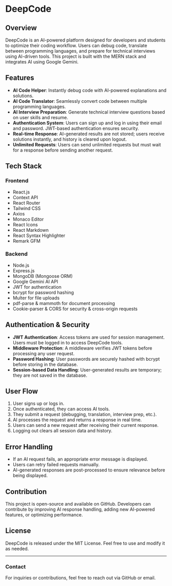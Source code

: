 # DeepCode

## Overview
DeepCode is an AI-powered platform designed for developers and students to optimize their coding workflow. Users can debug code, translate between programming languages, and prepare for technical interviews using AI-driven tools. This project is built with the MERN stack and integrates AI using Google Gemini.

## Features
- **AI Code Helper**: Instantly debug code with AI-powered explanations and solutions.
- **AI Code Translator**: Seamlessly convert code between multiple programming languages.
- **AI Interview Preparation**: Generate technical interview questions based on user skills and resume.
- **Authentication System**: Users can sign up and log in using their email and password. JWT-based authentication ensures security.
- **Real-time Response**: AI-generated results are not stored; users receive solutions instantly, and history is cleared upon logout.
- **Unlimited Requests**: Users can send unlimited requests but must wait for a response before sending another request.

## Tech Stack

### Frontend
- React.js
- Context API
- React Router
- Tailwind CSS
- Axios
- Monaco Editor
- React Icons
- React Markdown
- React Syntax Highlighter
- Remark GFM

### Backend
- Node.js
- Express.js
- MongoDB (Mongoose ORM)
- Google Gemini AI API
- JWT for authentication
- bcrypt for password hashing
- Multer for file uploads
- pdf-parse & mammoth for document processing
- Cookie-parser & CORS for security & cross-origin requests

## Authentication & Security
- **JWT Authentication**: Access tokens are used for session management. Users must be logged in to access DeepCode tools.
- **Middleware Protection**: A middleware verifies JWT tokens before processing any user request.
- **Password Hashing**: User passwords are securely hashed with bcrypt before storing in the database.
- **Session-based Data Handling**: User-generated results are temporary; they are not saved in the database.

## User Flow
1. User signs up or logs in.
2. Once authenticated, they can access AI tools.
3. They submit a request (debugging, translation, interview prep, etc.).
4. AI processes the request and returns a response in real time.
5. Users can send a new request after receiving their current response.
6. Logging out clears all session data and history.

## Error Handling
- If an AI request fails, an appropriate error message is displayed.
- Users can retry failed requests manually.
- AI-generated responses are post-processed to ensure relevance before being displayed.

## Contribution
This project is open-source and available on GitHub. Developers can contribute by improving AI response handling, adding new AI-powered features, or optimizing performance.

## License
DeepCode is released under the MIT License. Feel free to use and modify it as needed.

---

### Contact
For inquiries or contributions, feel free to reach out via GitHub or email.
